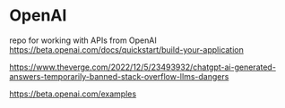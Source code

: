 # OpenAI
repo for working with APIs from OpenAI
https://beta.openai.com/docs/quickstart/build-your-application

https://www.theverge.com/2022/12/5/23493932/chatgpt-ai-generated-answers-temporarily-banned-stack-overflow-llms-dangers

https://beta.openai.com/examples
